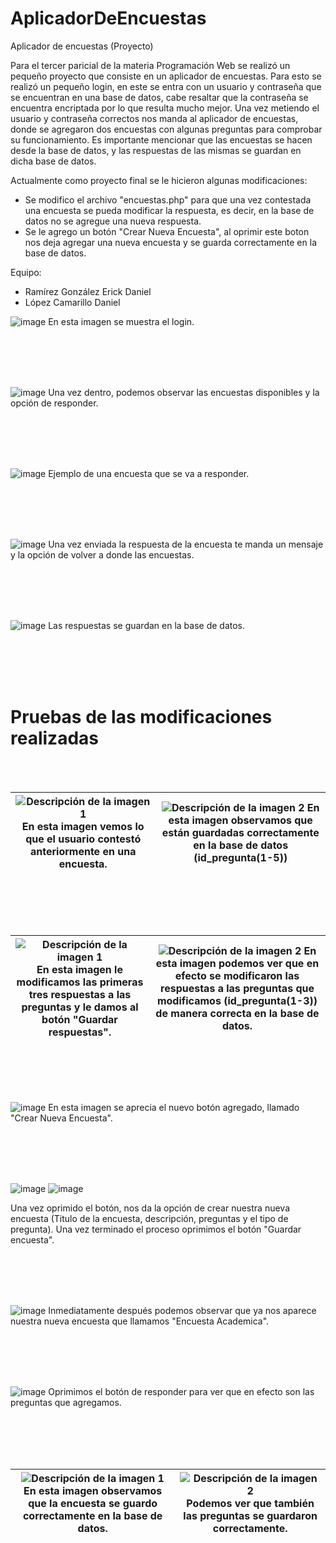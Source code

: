 # AplicadorDeEncuestas
Aplicador de encuestas (Proyecto)

Para el tercer paricial de la materia Programación Web se realizó un pequeño proyecto que consiste en un aplicador de encuestas. Para esto se realizó un pequeño login, en este se entra con un usuario y contraseña que se encuentran en una base de datos, cabe resaltar que la contraseña se encuentra encriptada por lo que resulta mucho mejor. Una vez metiendo el usuario y contraseña correctos nos manda al aplicador de encuestas, donde se agregaron dos encuestas con algunas preguntas para comprobar su funcionamiento. Es importante mencionar que las encuestas se hacen desde la base de datos, y las respuestas de las mismas se guardan en dicha base de datos.

Actualmente como proyecto final se le hicieron algunas modificaciones:
- Se modifico el archivo "encuestas.php" para que una vez contestada una encuesta se pueda modificar la respuesta, es decir, en la base de datos no se agregue una nueva respuesta.
- Se le agrego un botón "Crear Nueva Encuesta", al oprimir este boton nos deja agregar una nueva encuesta y se guarda correctamente en la base de datos.

Equipo:
- Ramírez González Erick Daniel
- López Camarillo Daniel

  

![image](https://github.com/user-attachments/assets/6215e01d-efcf-44b3-bdba-d2e7b484690c)
En esta imagen se muestra el login. 

<br> </br>
<br> </br>


![image](https://github.com/user-attachments/assets/15682062-659d-4224-9963-2743cf5da2d6)
Una vez dentro, podemos observar las encuestas disponibles y la opción de responder.

<br> </br>
<br> </br>

![image](https://github.com/user-attachments/assets/2973ae67-8636-41ce-ac37-4386d58509df)
Ejemplo de una encuesta que se va a responder.

<br> </br>
<br> </br>


![image](https://github.com/user-attachments/assets/0373ac69-f14f-422f-8028-d4fd01dd2878)
Una vez enviada la respuesta de la encuesta te manda un mensaje y la opción de volver a donde las encuestas.


<br> </br>
<br> </br>

![image](https://github.com/user-attachments/assets/1a9ae57e-82b5-4739-979a-1ebbdb632cb1)
Las respuestas se guardan en la base de datos.

<br> </br>
<br> </br>

# Pruebas de las modificaciones realizadas
<br> </br>

| ![Descripción de la imagen 1](https://github.com/user-attachments/assets/ef89c0d7-d2e7-44c6-98d6-bf78e4bbb8ee) En esta imagen vemos lo que el usuario contestó anteriormente en una encuesta.| ![Descripción de la imagen 2](https://github.com/user-attachments/assets/7af11284-4892-4602-ae2f-316fdad66b50) En esta imagen observamos que están guardadas correctamente en la base de datos (id_pregunta(1-5))|
|----------------------------------------------------------------------------------------------------------------|----------------------------------------------------------------------------------------------------------------|

<br> </br>
<br> </br>


| ![Descripción de la imagen 1](https://github.com/user-attachments/assets/72414f6c-8274-4594-92f2-3e61c8cc1e87) En esta imagen le modificamos las primeras tres respuestas a las preguntas y le damos al botón "Guardar respuestas".| ![Descripción de la imagen 2](https://github.com/user-attachments/assets/4fdf7711-39fb-433f-9d18-9537b119eea2) En esta imagen podemos ver que en efecto se modificaron las respuestas a las preguntas que modificamos (id_pregunta(1-3)) de manera correcta en la base de datos.|
|----------------------------------------------------------------------------------------------------------------|----------------------------------------------------------------------------------------------------------------|

<br> </br>
<br> </br>


![image](https://github.com/user-attachments/assets/e9ff3652-4e93-4b66-b5b1-a01cf3c109ec)
En esta imagen se aprecia el nuevo botón agregado, llamado "Crear Nueva Encuesta".


<br> </br>
<br> </br>


![image](https://github.com/user-attachments/assets/d1e2aab3-8bd9-4f8f-b7ae-5b1b04d37764)
![image](https://github.com/user-attachments/assets/f71bc94b-9f59-41a2-b4a0-e40a1f604043)

Una vez oprimido el botón, nos da la opción de crear nuestra nueva encuesta (Titulo de la encuesta, descripción, preguntas y el tipo de pregunta). Una vez terminado el proceso oprimimos el botón "Guardar encuesta".

<br> </br>
<br> </br>

![image](https://github.com/user-attachments/assets/ccd76ca4-a341-4585-91af-cbb6d19eed0c)
Inmediatamente después podemos observar que ya nos aparece nuestra nueva encuesta que llamamos "Encuesta Academica".

<br> </br>
<br> </br>

![image](https://github.com/user-attachments/assets/95fa4aa0-778c-43e2-8495-9d3cdb2fd713) 
Oprimimos el botón de responder para ver que en efecto son las preguntas que agregamos.

<br> </br>
<br> </br>

| ![Descripción de la imagen 1](https://github.com/user-attachments/assets/16cb9fa6-5393-4ff8-be76-38f47f7f79cd) En esta imagen observamos que la encuesta se guardo correctamente en la base de datos.| ![Descripción de la imagen 2](https://github.com/user-attachments/assets/36837f3d-eb4b-494a-9ae1-bb9f0c8cbd1e) Podemos ver que también las preguntas se guardaron correctamente.|
|----------------------------------------------------------------------------------------------------------------|----------------------------------------------------------------------------------------------------------------|




























